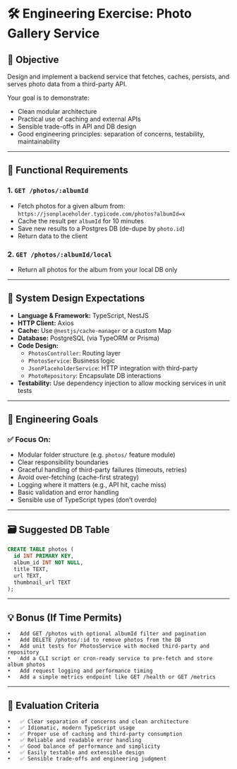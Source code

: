 # 🛠️ Engineering Exercise: Photo Gallery Service

## 🎯 Objective

Design and implement a backend service that fetches, caches, persists, and serves photo data from a third-party API.

Your goal is to demonstrate:
- Clean modular architecture
- Practical use of caching and external APIs
- Sensible trade-offs in API and DB design
- Good engineering principles: separation of concerns, testability, maintainability

---

## 🧱 Functional Requirements

### 1. `GET /photos/:albumId`
- Fetch photos for a given album from:  
  `https://jsonplaceholder.typicode.com/photos?albumId=x`
- Cache the result per `albumId` for 10 minutes
- Save new results to a Postgres DB (de-dupe by `photo.id`)
- Return data to the client

### 2. `GET /photos/:albumId/local`
- Return all photos for the album from your local DB only

---

## 📐 System Design Expectations

- **Language & Framework:** TypeScript, NestJS
- **HTTP Client:** Axios
- **Cache:** Use `@nestjs/cache-manager` or a custom Map
- **Database:** PostgreSQL (via TypeORM or Prisma)
- **Code Design:** 
  - `PhotosController`: Routing layer
  - `PhotosService`: Business logic
  - `JsonPlaceholderService`: HTTP integration with third-party
  - `PhotoRepository`: Encapsulate DB interactions
- **Testability:** Use dependency injection to allow mocking services in unit tests

---

## 🧪 Engineering Goals

### ✅ Focus On:
- Modular folder structure (e.g. `photos/` feature module)
- Clear responsibility boundaries
- Graceful handling of third-party failures (timeouts, retries)
- Avoid over-fetching (cache-first strategy)
- Logging where it matters (e.g., API hit, cache miss)
- Basic validation and error handling
- Sensible use of TypeScript types (don’t overdo)

---

## 🗃️ Suggested DB Table

```sql
CREATE TABLE photos (
  id INT PRIMARY KEY,
  album_id INT NOT NULL,
  title TEXT,
  url TEXT,
  thumbnail_url TEXT
);
```
---

## 💡 Bonus (If Time Permits)
	•	Add GET /photos with optional albumId filter and pagination
	•	Add DELETE /photos/:id to remove photos from the DB
	•	Add unit tests for PhotosService with mocked third-party and repository
	•	Add a CLI script or cron-ready service to pre-fetch and store album photos
	•	Add request logging and performance timing
	•	Add a simple metrics endpoint like GET /health or GET /metrics

---

## 🧠 Evaluation Criteria
	•	✅ Clear separation of concerns and clean architecture
	•	✅ Idiomatic, modern TypeScript usage
	•	✅ Proper use of caching and third-party consumption
	•	✅ Reliable and readable error handling
	•	✅ Good balance of performance and simplicity
	•	✅ Easily testable and extensible design
	•	✅ Sensible trade-offs and engineering judgment